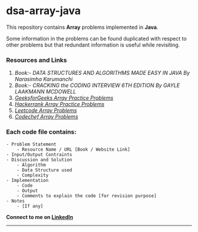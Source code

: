 # dsa-array-java

This repository contains **Array** problems implemented in **Java**.

Some information in the problems can be found duplicated with respect to other problems but that redundant information is useful while revisiting.

### Resources and Links
1. *Book:- DATA STRUCTURES AND ALGORITHMS MADE EASY IN JAVA By Narasimha Karumanchi*
2. *Book:- CRACKING the CODING INTERVIEW 6TH EDITION By GAYLE LAAKMANN MCDOWELL*
3. *[GeeksforGeeks Array Practice Problems](https://practice.geeksforgeeks.org/explore?page=1&category[]=Arrays&sortBy=submissions)*
4. *[Hackerrank Array Practice Problems](https://www.hackerrank.com/domains/data-structures?filters%5Bsubdomains%5D%5B%5D=arrays)*
5. *[Leetcode Array Problems](https://leetcode.com/tag/array/)*
6. *[Codechef Array Problems](https://www.codechef.com/tags/problems/array)*

### Each code file contains:
	- Problem Statement
		- Resource Name / URL [Book / Website Link]
	- Input/Output Contraints
	- Discussion and Solution
		- Algorithm
		- Data Structure used
		- Complexity
	- Implementation
		- Code 
        - Output
        - Comments to explain the code [for revision purpose]
	- Notes
		- [If any]

**Connect to me on [LinkedIn](https://www.linkedin.com/in/rahulrajpandey/)**

***